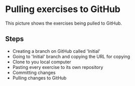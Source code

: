 # Pulling exercises to GitHub

This picture shows the exercises being pulled to GitHub.

## Steps

- Creating a branch on GitHub called 'Initial'
- Going to 'Initial' branch and copying the URL for copying
- Clone to you local computer
- Pasting every exercise to its own repository
- Committing changes
- Pulling changes to GitHub
